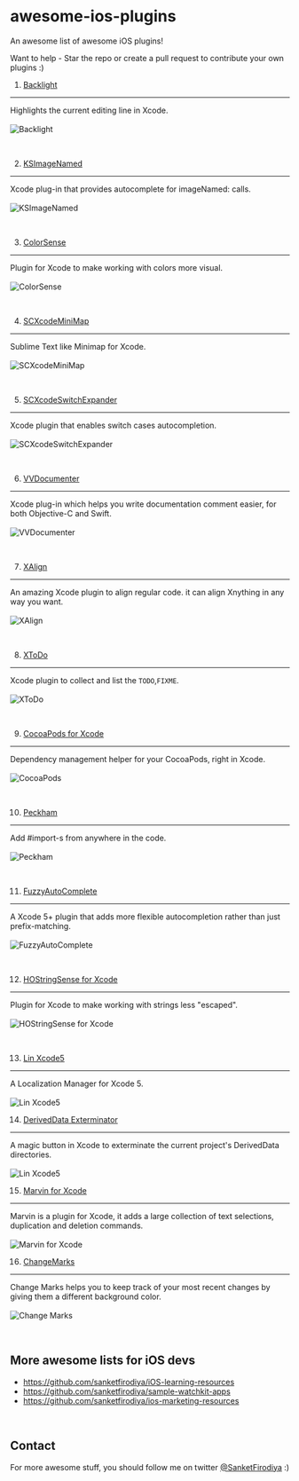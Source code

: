 # awesome-ios-plugins
An awesome list of awesome iOS plugins!

Want to help - Star the repo or create a pull request to contribute your own plugins :)

1. [Backlight](https://github.com/limejelly/Backlight-for-XCode) 
---
Highlights the current editing line in Xcode.
<br/><br/>
![Backlight](https://github.com/sanketfirodiya/awesome-ios-plugins/blob/master/screenshots/Backlight.png)

<br/>

2. [KSImageNamed](https://github.com/ksuther/KSImageNamed-Xcode)
---
Xcode plug-in that provides autocomplete for imageNamed: calls.
<br/><br/>
![KSImageNamed](https://github.com/sanketfirodiya/awesome-ios-plugins/blob/master/screenshots/KSImageNamed.gif)

<br/>

3. [ColorSense](https://github.com/omz/ColorSense-for-Xcode)
---
Plugin for Xcode to make working with colors more visual.
<br/><br/>
![ColorSense](https://github.com/sanketfirodiya/awesome-ios-plugins/blob/master/screenshots/ColorSense.png)

<br/>

4. [SCXcodeMiniMap](https://github.com/stefanceriu/SCXcodeMiniMap)
---
Sublime Text like Minimap for Xcode.
<br/><br/>
![SCXcodeMiniMap](https://github.com/sanketfirodiya/awesome-ios-plugins/blob/master/screenshots/%20SCXcodeMiniMap.gif)

<br/>

5. [SCXcodeSwitchExpander](https://github.com/stefanceriu/SCXcodeSwitchExpander)
---
Xcode plugin that enables switch cases autocompletion.
<br/><br/>
![SCXcodeSwitchExpander](https://github.com/sanketfirodiya/awesome-ios-plugins/blob/master/screenshots/SCXcodeSwitchExpander.gif)

<br/>

6. [VVDocumenter](https://github.com/onevcat/VVDocumenter-Xcode)
---
Xcode plug-in which helps you write documentation comment easier, for both Objective-C and Swift.
<br/><br/>
![VVDocumenter](https://github.com/sanketfirodiya/awesome-ios-plugins/blob/master/screenshots/%20VVDocumenter.gif)

<br/>

7. [XAlign](https://github.com/qfish/XAlign)
---
An amazing Xcode plugin to align regular code. it can align Xnything in any way you want.
<br/><br/>
![XAlign](https://github.com/sanketfirodiya/awesome-ios-plugins/blob/master/screenshots/%20XAlign.gif)

<br/>

8. [XToDo](https://github.com/trawor/XToDo)
---
Xcode plugin to collect and list the `TODO`,`FIXME`.
<br/><br/>
![XToDo](https://github.com/sanketfirodiya/awesome-ios-plugins/blob/master/screenshots/XToDo.png)

<br/>

9. [CocoaPods for Xcode](https://github.com/kattrali/cocoapods-xcode-plugin)
---
Dependency management helper for your CocoaPods, right in Xcode.
<br/><br/>
![CocoaPods](https://github.com/sanketfirodiya/awesome-ios-plugins/blob/master/screenshots/Cocoapods.png)

<br/>

10. [Peckham](https://github.com/markohlebar/Peckham)
---
Add #import-s from anywhere in the code.
<br/><br/>
![Peckham](https://github.com/sanketfirodiya/awesome-ios-plugins/blob/master/screenshots/Peckham.gif)

<br/>

11. [FuzzyAutoComplete](https://github.com/FuzzyAutocomplete/FuzzyAutocompletePlugin)
---
A Xcode 5+ plugin that adds more flexible autocompletion rather than just prefix-matching.
<br/><br/>
![FuzzyAutoComplete](https://github.com/sanketfirodiya/awesome-ios-plugins/blob/master/screenshots/FuzzyAutoComplete.gif)

<br/>

12. [HOStringSense for Xcode](https://github.com/holtwick/HOStringSense-for-Xcode)
---
Plugin for Xcode to make working with strings less "escaped".
<br/><br/>
![HOStringSense for Xcode](https://github.com/sanketfirodiya/awesome-ios-plugins/blob/master/screenshots/HOStringSense.gif)

<br/>

13. [Lin Xcode5](https://github.com/questbeat/Lin-Xcode5)
---
A Localization Manager for Xcode 5.
<br/><br/>
![Lin Xcode5](https://github.com/sanketfirodiya/awesome-ios-plugins/blob/master/screenshots/Lin-Xcode.gif)

14. [DerivedData Exterminator](https://github.com/kattrali/deriveddata-exterminator)
---
A magic button in Xcode to exterminate the current project's DerivedData directories.
<br/><br/>
![Lin Xcode5](https://github.com/sanketfirodiya/awesome-ios-plugins/blob/master/screenshots/DerivedData.png)

15. [Marvin for Xcode](https://github.com/zenangst/MarvinXcode)
---
Marvin is a plugin for Xcode, it adds a large collection of text selections, duplication and deletion commands.
<br/><br/>
![Marvin for Xcode](https://raw.githubusercontent.com/zenangst/MarvinXcode/master/screenshot.png)

16. [ChangeMarks](https://github.com/zenangst/ChangeMarks)
---
Change Marks helps you to keep track of your most recent changes by giving them a different background color.
<br/><br/>
![Change Marks](https://raw.githubusercontent.com/zenangst/ChangeMarks/master/screenshot.png)

<br/>

## More awesome lists for iOS devs
- https://github.com/sanketfirodiya/iOS-learning-resources
- https://github.com/sanketfirodiya/sample-watchkit-apps
- https://github.com/sanketfirodiya/ios-marketing-resources

<br/>

## Contact
For more awesome stuff, you should follow me on twitter [@SanketFirodiya](https://twitter.com/sanketfirodiya) :)
